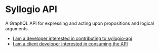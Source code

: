 # Syllogio API

A GraphQL API for expressing and acting upon propositions and logical arguments.

- [I am a developer interested in contributing to syllogio-api](./CONTRIBUTING.md)
- [I am a client developer interested in consuming the API](./CONSUMING.md)

